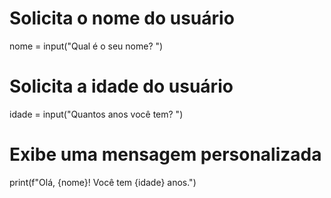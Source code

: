 # Solicita o nome do usuário
nome = input("Qual é o seu nome? ")

# Solicita a idade do usuário
idade = input("Quantos anos você tem? ")

# Exibe uma mensagem personalizada
print(f"Olá, {nome}! Você tem {idade} anos.")
